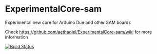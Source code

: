 # ExperimentalCore-sam
Experimental new core for Arduino Due and other SAM boards

Check https://github.com/aethaniel/ExperimentalCore-sam/wiki for more information

[![Build Status](https://travis-ci.org/aethaniel/ExperimentalCore-sam.svg?branch=master)](https://travis-ci.org/aethaniel/ExperimentalCore-sam)
